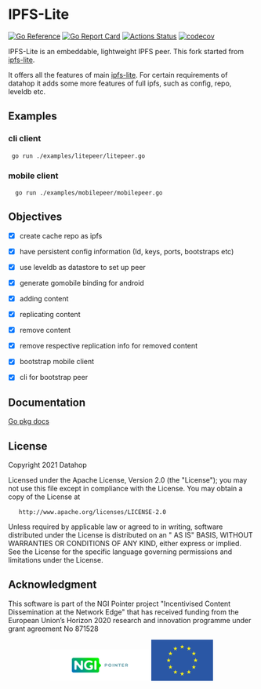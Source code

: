 # IPFS-Lite

[![Go Reference](https://pkg.go.dev/badge/github.com/datahop/ipfs-lite.svg)](https://pkg.go.dev/github.com/datahop/ipfs-lite)
[![Go Report Card](https://goreportcard.com/badge/github.com/datahop/ipfs-lite)](https://goreportcard.com/report/github.com/datahop/ipfs-lite)
[![Actions Status](https://github.com/datahop/ipfs-lite/workflows/Go/badge.svg)](https://github.com/datahop/ipfs-lite/actions)
[![codecov](https://codecov.io/gh/datahop/ipfs-lite/branch/alpha.0/graph/badge.svg)](https://codecov.io/gh/datahop/ipfs-lite)

IPFS-Lite is an embeddable, lightweight IPFS peer. This fork started
from [ipfs-lite](https://github.com/hsanjuan/ipfs-lite).

It offers all the features of main [ipfs-lite](https://github.com/hsanjuan/ipfs-lite). For certain requirements of
datahop it adds some more features of full ipfs, such as config, repo, leveldb etc.

## Examples

### cli client
```
 go run ./examples/litepeer/litepeer.go
```

### mobile client
```
  go run ./examples/mobilepeer/mobilepeer.go
```

## Objectives

* [x] create cache repo as ipfs
* [x] have persistent config information (Id, keys, ports, bootstraps etc)
* [x] use leveldb as datastore to set up peer
* [x] generate gomobile binding for android
* [x] adding content
* [x] replicating content
* [x] remove content
* [x] remove respective replication info for removed content
* [x] bootstrap mobile client
* [x] cli for bootstrap peer


## Documentation

[Go pkg docs](https://pkg.go.dev/github.com/datahop/ipfs-lite)

## License

Copyright 2021 Datahop

Licensed under the Apache License, Version 2.0 (the "License"); you may not use this file except in compliance with the
License. You may obtain a copy of the License at

       http://www.apache.org/licenses/LICENSE-2.0

Unless required by applicable law or agreed to in writing, software distributed under the License is distributed on an "
AS IS" BASIS, WITHOUT WARRANTIES OR CONDITIONS OF ANY KIND, either express or implied. See the License for the specific
language governing permissions and limitations under the License.

## Acknowledgment

This software is part of the NGI Pointer project "Incentivised Content Dissemination at the Network Edge" that has
received funding from the European Union’s Horizon 2020 research and innovation programme under grant agreement No
871528

<p align="center"><img  alt="ngi logo" src="https://raw.githubusercontent.com/datahop/ipfs-lite/master/Logo_Pointer.png"
width=40%> <img  alt="eu logo" src="https://raw.githubusercontent.com/datahop/ipfs-lite/master/eu.png" width=25%></p>
